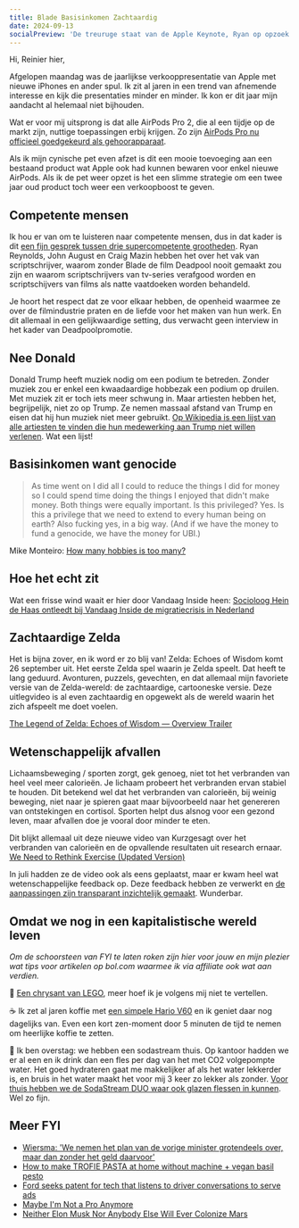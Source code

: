 ```yaml
---
title: Blade Basisinkomen Zachtaardig
date: 2024-09-13
socialPreview: 'De treuruge staat van de Apple Keynote, Ryan op opzoek bij John en Craig, en basisinkomen want genocide'
---
```


Hi, Reinier hier,

Afgelopen maandag was de jaarlijkse verkooppresentatie van Apple met nieuwe iPhones en ander spul. Ik zit al jaren in een trend van afnemende interesse en kijk die presentaties minder en minder. Ik kon er dit jaar mijn aandacht al helemaal niet bijhouden.

Wat er voor mij uitsprong is dat alle AirPods Pro 2, die al een tijdje op de markt zijn, nuttige toepassingen erbij krijgen. Zo zijn [AirPods Pro nu officieel goedgekeurd als gehoorapparaat](https://www.bright.nl/nieuws/1225367/airpods-mogen-nu-als-gehoorapparaat-gebruikt-worden.html).

Als ik mijn cynische pet even afzet is dit een mooie toevoeging aan een bestaand product wat Apple ook had kunnen bewaren voor enkel nieuwe AirPods. Als ik de pet weer opzet is het een slimme strategie om een twee jaar oud product toch weer een verkoopboost te geven.

## Competente mensen

Ik hou er van om te luisteren naar competente mensen, dus in dat kader is dit [een fijn gesprek tussen drie supercompetente grootheden](https://scriptnotes.libsyn.com/657-deadpool-with-ryan-reynolds). Ryan Reynolds, John August en Craig Mazin hebben het over het vak van scriptschrijver, waarom zonder Blade de film Deadpool nooit gemaakt zou zijn en waarom scriptschrijvers van tv-series verafgood worden en scriptschijvers van films als natte vaatdoeken worden behandeld.

Je hoort het respect dat ze voor elkaar hebben, de openheid waarmee ze over de filmindustrie praten en de liefde voor het maken van hun werk. En dit allemaal in een gelijkwaardige setting, dus verwacht geen interview in het kader van Deadpoolpromotie.

## Nee Donald

Donald Trump heeft muziek nodig om een podium te betreden. Zonder muziek zou er enkel een kwaadaardige hobbezak een podium op druilen. Met muziek zit er toch iets meer schwung in. Maar artiesten hebben het, begrijpelijk, niet zo op Trump. Ze nemen massaal afstand van Trump en eisen dat hij hun muziek niet meer gebruikt. [Op Wikipedia is een lijst van alle artiesten te vinden die hun medewerking aan Trump niet willen verlenen](https://en.wikipedia.org/wiki/Musicians_who_oppose_Donald_Trump%27s_use_of_their_music). Wat een lijst!

## Basisinkomen want genocide

> As time went on I did all I could to reduce the things I did for money so I could spend time doing the things I enjoyed that didn't make money. Both things were equally important. Is this privileged? Yes. Is this a privilege that we need to extend to every human being on earth? Also fucking yes, in a big way. (And if we have the money to fund a genocide, we have the money for UBI.)

Mike Monteiro: [How many hobbies is too many?](https://buttondown.com/monteiro/archive/how-many-hobbies-is-too-many/)

## Hoe het echt zit

Wat een frisse wind waait er hier door Vandaag Inside heen:
[Socioloog Hein de Haas ontleedt bij Vandaag Inside de migratiecrisis in Nederland](https://www.vandaaginside.nl/nieuws/binnenland/videos/socioloog-hein-de-haas-ontleedt-bij-vandaag-inside-de-migratiecrisis-in-ned)

## Zachtaardige Zelda

Het is bijna zover, en ik word er zo blij van! Zelda: Echoes of Wisdom komt 26 september uit. Het eerste Zelda spel waarin je Zelda speelt. Dat heeft te lang geduurd. Avonturen, puzzels, gevechten, en dat allemaal mijn favoriete versie van de Zelda-wereld: de zachtaardige, cartooneske versie. Deze uitlegvideo is al even zachtaardig en opgewekt als de wereld waarin het zich afspeelt me doet voelen.

[The Legend of Zelda: Echoes of Wisdom — Overview Trailer](https://www.youtube.com/watch?v=01onjjAUnOQ)

## Wetenschappelijk afvallen

Lichaamsbeweging / sporten zorgt, gek genoeg, niet tot het verbranden van heel veel meer calorieën. Je lichaam probeert het verbranden ervan stabiel te houden. Dit betekend wel dat het verbranden van calorieën, bij weinig beweging, niet naar je spieren gaat maar bijvoorbeeld naar het genereren van ontstekingen en cortisol. Sporten helpt dus alsnog voor een gezond leven, maar afvallen doe je vooral door minder te eten.

Dit blijkt allemaal uit deze nieuwe video van Kurzgesagt over het verbranden van calorieën en de opvallende resultaten uit research ernaar. [We Need to Rethink Exercise (Updated Version)](https://www.youtube.com/watch?v=vSSkDos2hzo)

In juli hadden ze de video ook als eens geplaatst, maar er kwam heel wat wetenschappelijke feedback op. Deze feedback hebben ze verwerkt en [de aanpassingen zijn transparant inzichtelijk gemaakt](https://sites.google.com/view/sources-workoutparadox). Wunderbar. 

## Omdat we nog in een kapitalistische wereld leven

_Om de schoorsteen van FYI te laten roken zijn hier voor jouw en mijn plezier wat tips voor artikelen op bol.com waarmee ik via affiliate ook wat aan verdien._


🧱 [Een chrysant van LEGO](https://partner.bol.com/click/click?p=2&t=url&s=1066120&f=TXL&url=https%3A%2F%2Fwww.bol.com%2Fnl%2Fnl%2Fp%2Flego-icons-chrysant-botanical-collection-10368%2F9300000175725313%2F&name=LEGO%20Icons%20Chrysant%20-%20Botanical%20Collection%20-%2010368), meer hoef ik je volgens mij niet te vertellen.

☕️ Ik zet al jaren koffie met [een simpele Hario V60](https://partner.bol.com/click/click?p=2&t=url&s=1066120&f=TXL&url=https%3A%2F%2Fwww.bol.com%2Fnl%2Fnl%2Fp%2Fhario-dripper-v60-02-kunststof-transparant%2F9200000058790620%2F&name=Hario%20Dripper%20V60-02%20Kunststof%20-%20Transparant) en ik geniet daar nog dagelijks van. Even een kort zen-moment door 5 minuten de tijd te nemen om heerlijke koffie te zetten.

🚰 Ik ben overstag: we hebben een sodastream thuis. Op kantoor hadden we er al een en ik drink dan een fles per dag van het met CO2 volgepompte water. Het goed hydrateren gaat me makkelijker af als het water lekkerder is, en bruis in het water maakt het voor mij 3 keer zo lekker als zonder. [Voor thuis hebben we de SodaStream DUO waar ook glazen flessen in kunnen](https://partner.bol.com/click/click?p=2&t=url&s=1066120&f=TXL&url=https%3A%2F%2Fwww.bol.com%2Fnl%2Fnl%2Fp%2Fsodastream-duo-zwart-incl-quick-connect-koolzuurcilinder-met-1-glazen-en-1-herbruikbare-plastic-fles%2F9300000040812379%2F&name=SodaStream%20Bruiswatertoestel%20DUO%20Starterkit%20Zwart). Wel zo fijn.

## Meer FYI

- [Wiersma: 'We nemen het plan van de vorige minister grotendeels over, maar dan zonder het geld daarvoor'](https://speld.nl/2024/09/12/wiersma-we-nemen-het-plan-van-de-vorige-minister-grotendeels-over-maar-dan-zonder-het-geld-daarvoor/)
- [How to make TROFIE PASTA at home without machine + vegan basil pesto](https://www.youtube.com/watch?v=pEhvsoz38n4)
- [Ford seeks patent for tech that listens to driver conversations to serve ads](https://therecord.media/ford-patent-application-in-vehicle-listening-advertising)
- [Maybe I'm Not a Pro Anymore](https://www.macstories.net/stories/maybe-im-not-a-pro-anymore/)
- [Neither Elon Musk Nor Anybody Else Will Ever Colonize Mars](https://defector.com/neither-elon-musk-nor-anybody-else-will-ever-colonize-mars)
